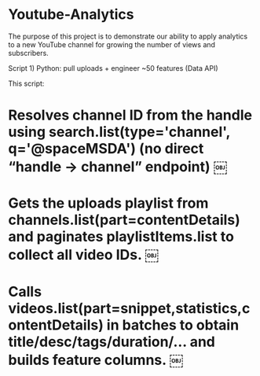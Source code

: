 # Youtube-Analytics
The purpose of this project is to demonstrate our ability to apply analytics to a new YouTube channel for growing the number of views and subscribers.

Script 1) Python: pull uploads + engineer ~50 features (Data API)

This script:
# Resolves channel ID from the handle using search.list(type='channel', q='@spaceMSDA') (no direct “handle → channel” endpoint)  ￼
# Gets the uploads playlist from channels.list(part=contentDetails) and paginates playlistItems.list to collect all video IDs.  ￼
# Calls videos.list(part=snippet,statistics,contentDetails) in batches to obtain title/desc/tags/duration/… and builds feature columns.  ￼
